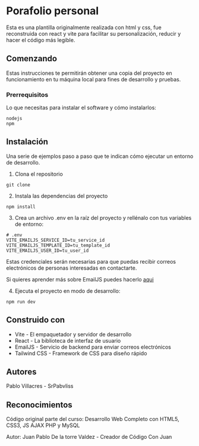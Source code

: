 # Porafolio personal

Esta es una plantilla originalmente realizada con html y css, fue reconstruida con react y vite para facilitar su personalización, reducir y hacer el código más legible.

## Comenzando

Estas instrucciones te permitirán obtener una copia del proyecto en funcionamiento en tu máquina local para fines de desarrollo y pruebas.

### Prerrequisitos

Lo que necesitas para instalar el software y cómo instalarlos:

```
nodejs 
npm
```

## Instalación

Una serie de ejemplos paso a paso que te indican cómo ejecutar un entorno de desarrollo.

1. Clona el repositorio
```
git clone 
```

2. Instala las dependencias del proyecto
```
npm install
```

3. Crea un archivo .env en la raíz del proyecto y rellénalo con tus variables de entorno:
```
# .env
VITE_EMAILJS_SERVICE_ID=tu_service_id
VITE_EMAILJS_TEMPLATE_ID=tu_template_id
VITE_EMAILJS_USER_ID=tu_user_id
```

Estas credenciales serán necesarias para que puedas recibir correos electrónicos de personas interesadas en contactarte.

Si quieres aprender más sobre EmailJS puedes hacerlo [aqui](https://www.emailjs.com/docs/) 

4. Ejecuta el proyecto en modo de desarrollo: 
```
npm run dev
```

## Construido con
* Vite - El empaquetador y servidor de desarrollo
* React - La biblioteca de interfaz de usuario
* EmailJS - Servicio de backend para enviar correos electrónicos
* Tailwind CSS - Framework de CSS para diseño rápido

## Autores
Pablo Villacres - SrPabvliss

## Reconocimientos
Código original parte del curso: 
Desarrollo Web Completo con HTML5, CSS3, JS AJAX PHP y MySQL

Autor: Juan Pablo De la torre Valdez - Creador de Código Con Juan